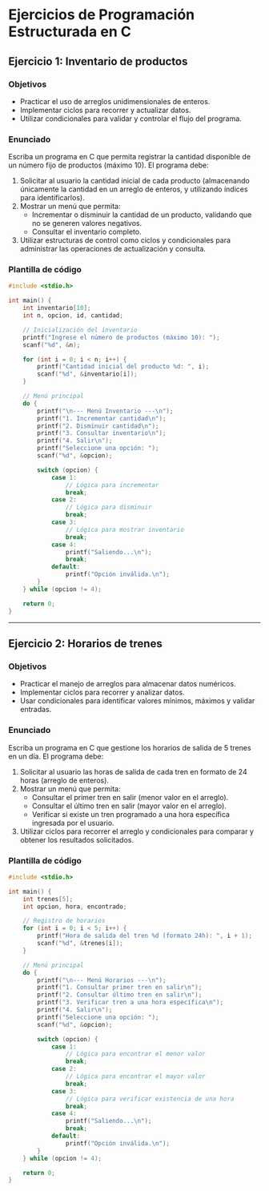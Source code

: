 # Ejercicios de Programación Estructurada en C

## Ejercicio 1: Inventario de productos

### Objetivos
- Practicar el uso de arreglos unidimensionales de enteros.  
- Implementar ciclos para recorrer y actualizar datos.  
- Utilizar condicionales para validar y controlar el flujo del programa.  

### Enunciado
Escriba un programa en C que permita registrar la cantidad disponible de un número fijo de productos (máximo 10). El programa debe:  
1. Solicitar al usuario la cantidad inicial de cada producto (almacenando únicamente la cantidad en un arreglo de enteros, y utilizando índices para identificarlos).  
2. Mostrar un menú que permita:  
   - Incrementar o disminuir la cantidad de un producto, validando que no se generen valores negativos.  
   - Consultar el inventario completo.  
3. Utilizar estructuras de control como ciclos y condicionales para administrar las operaciones de actualización y consulta.  

### Plantilla de código
```c
#include <stdio.h>

int main() {
    int inventario[10];
    int n, opcion, id, cantidad;

    // Inicialización del inventario
    printf("Ingrese el número de productos (máximo 10): ");
    scanf("%d", &n);

    for (int i = 0; i < n; i++) {
        printf("Cantidad inicial del producto %d: ", i);
        scanf("%d", &inventario[i]);
    }

    // Menú principal
    do {
        printf("\n--- Menú Inventario ---\n");
        printf("1. Incrementar cantidad\n");
        printf("2. Disminuir cantidad\n");
        printf("3. Consultar inventario\n");
        printf("4. Salir\n");
        printf("Seleccione una opción: ");
        scanf("%d", &opcion);

        switch (opcion) {
            case 1:
                // Lógica para incrementar
                break;
            case 2:
                // Lógica para disminuir
                break;
            case 3:
                // Lógica para mostrar inventario
                break;
            case 4:
                printf("Saliendo...\n");
                break;
            default:
                printf("Opción inválida.\n");
        }
    } while (opcion != 4);

    return 0;
}
```

---

## Ejercicio 2: Horarios de trenes

### Objetivos
- Practicar el manejo de arreglos para almacenar datos numéricos.  
- Implementar ciclos para recorrer y analizar datos.  
- Usar condicionales para identificar valores mínimos, máximos y validar entradas.  

### Enunciado
Escriba un programa en C que gestione los horarios de salida de 5 trenes en un día. El programa debe:  
1. Solicitar al usuario las horas de salida de cada tren en formato de 24 horas (arreglo de enteros).  
2. Mostrar un menú que permita:  
   - Consultar el primer tren en salir (menor valor en el arreglo).  
   - Consultar el último tren en salir (mayor valor en el arreglo).  
   - Verificar si existe un tren programado a una hora específica ingresada por el usuario.  
3. Utilizar ciclos para recorrer el arreglo y condicionales para comparar y obtener los resultados solicitados.  

### Plantilla de código
```c
#include <stdio.h>

int main() {
    int trenes[5];
    int opcion, hora, encontrado;

    // Registro de horarios
    for (int i = 0; i < 5; i++) {
        printf("Hora de salida del tren %d (formato 24h): ", i + 1);
        scanf("%d", &trenes[i]);
    }

    // Menú principal
    do {
        printf("\n--- Menú Horarios ---\n");
        printf("1. Consultar primer tren en salir\n");
        printf("2. Consultar último tren en salir\n");
        printf("3. Verificar tren a una hora específica\n");
        printf("4. Salir\n");
        printf("Seleccione una opción: ");
        scanf("%d", &opcion);

        switch (opcion) {
            case 1:
                // Lógica para encontrar el menor valor
                break;
            case 2:
                // Lógica para encontrar el mayor valor
                break;
            case 3:
                // Lógica para verificar existencia de una hora
                break;
            case 4:
                printf("Saliendo...\n");
                break;
            default:
                printf("Opción inválida.\n");
        }
    } while (opcion != 4);

    return 0;
}
```
